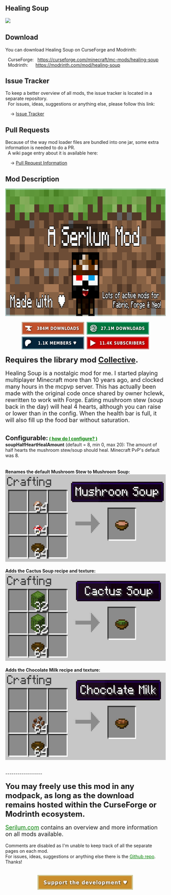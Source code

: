<h2>Healing Soup</h2>
<p><a href="https://github.com/Serilum/Healing-Soup"><img src="https://serilum.com/assets/data/logo/healing-soup.png"></a></p><h2>Download</h2>
<p>You can download Healing Soup on CurseForge and Modrinth:</p><p>&nbsp;&nbsp;CurseForge: &nbsp;&nbsp;<a href="https://curseforge.com/minecraft/mc-mods/healing-soup">https://curseforge.com/minecraft/mc-mods/healing-soup</a><br>&nbsp;&nbsp;Modrinth: &nbsp;&nbsp;&nbsp;&nbsp;&nbsp;<a href="https://modrinth.com/mod/healing-soup">https://modrinth.com/mod/healing-soup</a></p>
<h2>Issue Tracker</h2>
<p>To keep a better overview of all mods, the issue tracker is located in a separate repository.<br>&nbsp;&nbsp;For issues, ideas, suggestions or anything else, please follow this link:</p>
<p>&nbsp;&nbsp;&nbsp;&nbsp;-> <a href="https://serilum.com/url/issue-tracker">Issue Tracker</a></p>
<h2>Pull Requests</h2>
<p>Because of the way mod loader files are bundled into one jar, some extra information is needed to do a PR.<br>&nbsp;&nbsp;A wiki page entry about it is available here:</p>
<p>&nbsp;&nbsp;&nbsp;&nbsp;-> <a href="https://serilum.com/url/pull-requests">Pull Request Information</a></p>
<h2>Mod Description</h2>
<p style="text-align:center"><a href="https://serilum.com/" target="_blank" rel="nofollow"><img src="https://github.com/Serilum/.cdn/raw/main/description/header/header.png" alt="" width="838" height="400"></a></p>
<p style="text-align:center"><a href="https://curseforge.com/members/serilum/projects" target="_blank" rel="nofollow"><img src="https://raw.githubusercontent.com/Serilum/.data-workflow/main/badges/svg/curseforge.svg" width="200"></a> <a href="https://modrinth.com/user/Serilum" target="_blank" rel="nofollow"><img src="https://raw.githubusercontent.com/Serilum/.data-workflow/main/badges/svg/modrinth.svg" width="200"></a> <a href="https://patreon.com/serilum" target="_blank" rel="nofollow"><img src="https://raw.githubusercontent.com/Serilum/.data-workflow/main/badges/svg/patreon.svg" width="200"></a> <a href="https://youtube.com/@serilum" target="_blank" rel="nofollow"><img src="https://raw.githubusercontent.com/Serilum/.data-workflow/main/badges/svg/youtube.svg" width="200"></a></p>
<p><strong><span style="font-size:24px">Requires the library mod&nbsp;<a style="font-size:24px" href="https://curseforge.com/minecraft/mc-mods/collective" target="_blank" rel="nofollow">Collective</a>.</span></strong><br><br><span style="font-size:18px">Healing Soup is a nostalgic mod for me. I started playing multiplayer Minecraft more than 10 years ago, and clocked many hours in the mcpvp server. This has actually been made with the original code once shared by owner hclewk, rewritten to work with Forge. Eating mushroom stew (soup back in the day) will heal 4 hearts, although you can raise or lower than in the config. When the health bar is full, it will also fill up the food bar without saturation.</span><br><br><br><strong><span style="font-size:20px">Configurable:</span> <span style="color:#008000;font-size:14px"><a style="color:#008000" href="https://github.com/Serilum/.information/wiki/how-to-configure-mods" rel="nofollow">(&nbsp;how do I configure?&nbsp;)</a></span><br></strong><strong>soupHalfHeartHealAmount</strong>&nbsp;(default = 8, min 0, max 20): The amount of half hearts the mushroom stew/soup should heal. Minecraft PvP's default was 8.<br><br><br><strong>Renames the default Mushroom Stew to Mushroom Soup:</strong><br><picture><img src="https://github.com/Serilum/.cdn/raw/main/projects/healing-soup/a.jpg" width="581" height="274"></picture><br><br><strong>Adds the Cactus Soup recipe and texture:</strong><br><picture><img src="https://github.com/Serilum/.cdn/raw/main/projects/healing-soup/b.jpg" width="581" height="274"></picture><br><br><strong>Adds the Chocolate Milk recipe and texture:</strong><br><picture><img src="https://github.com/Serilum/.cdn/raw/main/projects/healing-soup/c.jpg" width="581" height="274"></picture></p>
<p><br>------------------<br><br><span style="font-size:24px"><strong>You may freely use this mod in any modpack, as long as the download remains hosted within the CurseForge or Modrinth ecosystem.</strong></span><br><br><span style="font-size:18px"><a style="font-size:18px;color:#008000" href="https://serilum.com/" rel="nofollow">Serilum.com</a> contains an overview and more information on all mods available.</span><br><br><span style="font-size:14px">Comments are disabled as I'm unable to keep track of all the separate pages on each mod.</span><span style="font-size:14px"><br>For issues, ideas, suggestions or anything else there is the&nbsp;<a style="font-size:14px;color:#008000" href="https://github.com/Serilum/.issue-tracker" rel="nofollow">Github repo</a>. Thanks!</span><span style="font-size:6px"><br><br></span></p>
<p style="text-align:center"><a href="https://serilum.com/donate" rel="nofollow"><img src="https://github.com/Serilum/.cdn/raw/main/description/projects/support.svg" alt="" width="306" height="50"></a></p>
